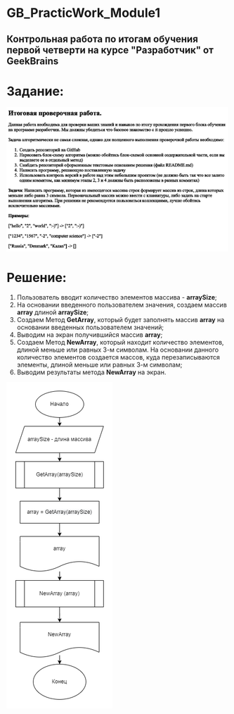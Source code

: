 # GB_PracticWork_Module1
## Контрольная работа по итогам обучения первой четверти на курсе "Разработчик" от GeekBrains

# Задание:

![Задание](Task2.png)

# Решение:


1. Пользователь вводит количество элементов массива - **arraySize**;
2. На основании введенного пользователем значения, создаем массив **array** длиной **arraySize**;
3. Создаем Метод **GetArray**, который будет заполнять массив **array** на основании введенных пользователем значений;
4. Выводим на экран получившийся массив **array**;
5. Создаем Метод **NewArray**, который находит количество элементов, длиной меньше или равных 3-м символам. На основании данного количество элементов создается массов, куда перезаписываются элементы, длиной меньше или равных 3-м символам;
6. Выводим результаты метода **NewArray** на экран.


![Блок-схема](Blog.drawio.png)